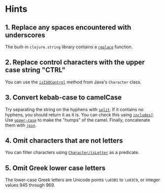 # Hints

## 1. Replace any spaces encountered with underscores

The built-in `clojure.string` library contains a [`replace`][str-replace] function.

## 2. Replace control characters with the upper case string "CTRL"

You can use the [`isISOControl`][java-ctrl] method from Java's `Character` class.

## 3. Convert kebab-case to camelCase

Try separating the string on the hyphens with [`split`][str-split].
If it contains no hyphens, you should return it as it is. You can check this using [`includes?`][str-includes]. Use [`upper-case`][str-upper-case] to make the "humps" of the camel. Finally, concatenate them with [`join`][str-join].

## 4. Omit characters that are not letters

You can filter characters using [`Character/isLetter`][java-isletter] as a predicate.

## 5. Omit Greek lower case letters

The lower-case Greek letters are Unicode points `\u03B1` to `\u03C9`, or integer values 945 through 969.

[str-join]: https://clojuredocs.org/clojure.string/join
[str-upper-case]: https://clojuredocs.org/clojure.string/upper-case
[str-includes]: https://clojuredocs.org/clojure.string/includes_q
[str-split]: https://clojuredocs.org/clojure.string/split
[str-replace]: https://clojuredocs.org/clojure.string/replace
[java-ctrl]: https://docs.oracle.com/javase/8/docs/api/java/lang/Character.html#isISOControl-char-
[java-isletter]: https://docs.oracle.com/en/java/javase/17/docs/api/java.base/java/lang/Character.html#isLetter(char)